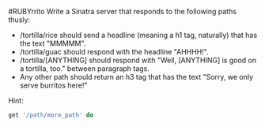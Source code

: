#RUBYrrito
Write a Sinatra server that responds to the following paths thusly:
- /tortilla/rice should send a headline (meaning a h1 tag, naturally) that has the text "MMMMM".  
- /tortilla/guac should respond with the headline "AHHHH!".
- /tortilla/[ANYTHING] should respond with "Well, [ANYTHING] is good on a tortilla, too." between paragraph tags.
- Any other path should return an h3 tag that has the text "Sorry, we only serve burritos here!"

Hint:
```ruby
get '/path/more_path' do
```

